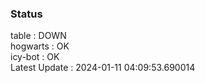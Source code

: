 ### Status


table : DOWN  
hogwarts : OK  
icy-bot : OK  
Latest Update : 2024-01-11 04:09:53.690014
